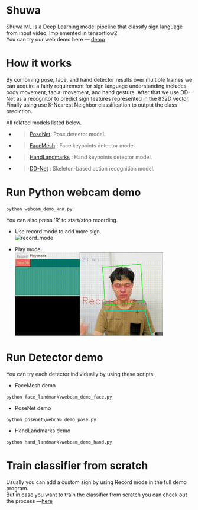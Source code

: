 # Shuwa
 Shuwa ML is a Deep Learning model pipeline that classify sign language from input video, Implemented in tensorflow2.  
 You can try our web demo here — [demo](/web_demo)


# How it works
By combining pose, face, and hand detector results over multiple frames we can acquire a fairly requirement for sign language understanding includes body movement, facial movement, and hand gesture. After that we use DD-Net as a recognitor to predict sign features represented in the 832D vector. Finally using use K-Nearest Neighbor classification to output the class prediction.  

All related models listed below.

- >[PoseNet](https://github.com/tensorflow/tfjs-models/tree/master/posenet): Pose detector model.
- >[FaceMesh](https://google.github.io/mediapipe/solutions/face_mesh) : Face keypoints detector model.
- >[HandLandmarks](https://google.github.io/mediapipe/solutions/hands) : Hand keypoints detector model.
- >[DD-Net](https://github.com/fandulu/DD-Net) : Skeleton-based action recognition model.



# Run Python webcam demo
```
python webcam_demo_knn.py
```
You can also press 'R' to start/stop recording.

- Use record mode to add more sign.  
![record_mode](assets/record_mode.gif)

- Play mode.  
![play_mode](assets/play_mode.gif)  



# Run Detector demo
You can try each detector individually by using these scripts.
- FaceMesh demo
```
python face_landmark\webcam_demo_face.py
```

- PoseNet demo
```
python posenet\webcam_demo_pose.py
```

- HandLandmarks demo
```
python hand_landmark\webcam_demo_hand.py
```

# Train classifier from scratch
Usually you can add a custom sign by using Record mode in the full demo program.  
But in case you want to train the classifier from scratch you can check out the process —[here](/classifier)
